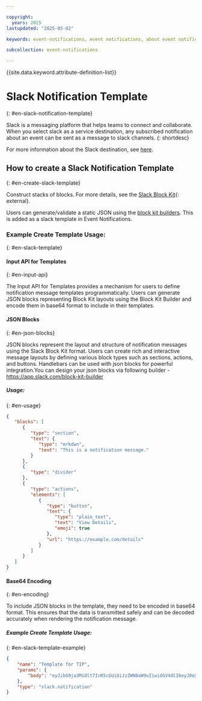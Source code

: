 ```yaml
---

copyright:
  years: 2025
lastupdated: "2025-05-02"

keywords: event-notifications, event notifications, about event notifications, templates, slack

subcollection: event-notifications

---
```


{{site.data.keyword.attribute-definition-list}}


# Slack Notification Template
{: #en-slack-notification-template}

Slack is a messaging platform that helps teams to connect and collaborate. When you select slack as a service destination, any subscribed notification about an event can be sent as a message to slack channels.
{: shortdesc}

For more information about the Slack destination, see [here](/docs/event-notifications?topic=event-notifications-en-destinations-slack).

## How to create a Slack Notification Template
{: #en-create-slack-template}

Construct stacks of blocks. For more details, see the [Slack Block Kit](https://api.slack.com/block-kit){: external}.

Users can generate/validate a static JSON using the [block kit builders](https://app.slack.com/block-kit-builder/T07002MUJDU#%7B%22blocks%22:%5B%5D%7D).
This is added as a slack template in Event Notifications.

### Example Create Template Usage:
{: #en-slack-template}

#### Input API for Templates
{: #en-input-api}

The Input API for Templates provides a mechanism for users to define notification message templates programmatically. Users can generate JSON blocks representing Block Kit layouts using the Block Kit Builder and encode them in base64 format to include in their templates.

#### JSON Blocks
{: #en-json-blocks}

JSON blocks represent the layout and structure of notification messages using the Slack Block Kit format. Users can create rich and interactive message layouts by defining various block types such as sections, actions, and buttons. Handlebars can be used with json blocks for powerful integration.You can design your json blocks via following builder - https://app.slack.com/block-kit-builder

##### Usage:
{: #en-usage}

```json
{
   "blocks": [
      {
         "type": "section",
         "text": {
            "type": "mrkdwn",
            "text": "This is a notification message."
         }
      },
      {
         "type": "divider"
      },
      {
         "type": "actions",
         "elements": [
            {
               "type": "button",
               "text": {
                  "type": "plain_text",
                  "text": "View Details",
                  "emoji": true
               },
               "url": "https://example.com/details"
            }
         ]
      }
   ]
}
```

#### Base64 Encoding
{: #en-encoding}

To include JSON blocks in the template, they need to be encoded in base64 format. This ensures that the data is transmitted safely and can be decoded accurately when rendering the notification message.

##### Example Create Template Usage:
{: #en-slack-template-example}

```json
{
	"name": "Template for TIP",
	"params": {
		"body": "eyJibG9ja3MiOlt7InR5cGUiOiJzZWN0aW9uIiwidGV4dCI6eyJ0eXBlIjoibXJrZG93biIsInRleHQiOiJUaGlzIGlzIGEgbm90aWZ5aW5nIG1lc3NhZ2UuIn19LHsidHlwZSI6ImRpdmlkZXIiLCJ0ZXh0Ijp7InR5cGUiOiJtbmF2IiwidGV4dCI6IlRoaXMgaXMgYSBuZXcgbm90aWZ5aW5nIG1lc3NhZ2UuIiwiZW1vamkiOnRydWV9fV0seyJ0eXBlIjoiYWN0aW9ucyIsImVsZW1lbnRzIjpbeyJ0eXBlIjoicGxhaW5fdGV4dCIsInRleHQiOnsic2VsZWN0aW9yIjp7InR5cGUiOiJwbGFpbl90ZXh0IiwidGV4dCI6IlZpZXcgRGV0YWlscyIsImVtb2ppIjp0cnVlfX19XX0="
	},
	"type": "slack.notification"
}
```
